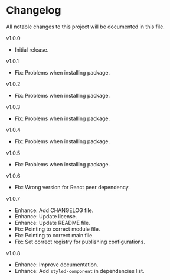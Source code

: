 # Changelog

All notable changes to this project will be documented in this file.

v1.0.0
- Initial release.

v1.0.1
- Fix: Problems when installing package.

v1.0.2
- Fix: Problems when installing package.

v1.0.3
- Fix: Problems when installing package.

v1.0.4
- Fix: Problems when installing package.

v1.0.5
- Fix: Problems when installing package.

v1.0.6
- Fix: Wrong version for React peer dependency.

v1.0.7
- Enhance: Add CHANGELOG file.
- Enhance: Update license.
- Enhance: Update README file.
- Fix: Pointing to correct module file.
- Fix: Pointing to correct main file.
- Fix: Set correct registry for publishing configurations.

v1.0.8
- Enhance: Improve documentation.
- Enhance: Add `styled-component` in dependencies list.